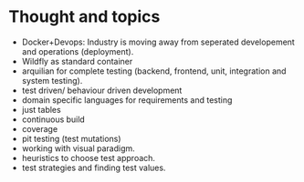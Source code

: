 # Thought and topics

 - Docker+Devops: Industry is moving away from seperated developement and
   operations (deployment).
 - Wildfly as standard container 
 - arquilian for complete testing (backend, frontend, unit,
   integration and system testing).
 - test driven/ behaviour driven development
 - domain specific languages for requirements and testing
 - just tables
 - continuous build 
 - coverage
  - pit testing (test mutations)
 - working with visual paradigm.
 - heuristics to choose test approach.
 - test strategies and finding test values.



   
  
